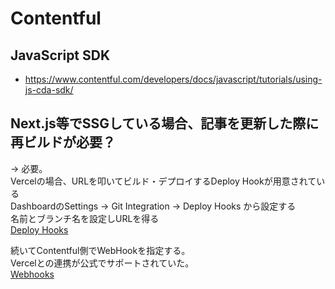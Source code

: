 # Contentful

## JavaScript SDK

- https://www.contentful.com/developers/docs/javascript/tutorials/using-js-cda-sdk/

## Next.js等でSSGしている場合、記事を更新した際に再ビルドが必要？

→ 必要。  
Vercelの場合、URLを叩いてビルド・デプロイするDeploy Hookが用意されている  
DashboardのSettings → Git Integration → Deploy Hooks から設定する  
名前とブランチ名を設定しURLを得る  
[Deploy Hooks](https://vercel.com/docs/more/deploy-hooks)  
  
続いてContentful側でWebHookを指定する。  
Vercelとの連携が公式でサポートされていた。  
[Webhooks](https://www.contentful.com/developers/docs/concepts/webhooks/)
